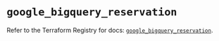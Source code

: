 # `google_bigquery_reservation`

Refer to the Terraform Registry for docs: [`google_bigquery_reservation`](https://registry.terraform.io/providers/hashicorp/google/6.40.0/docs/resources/bigquery_reservation).
